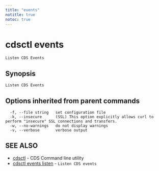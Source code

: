 ```yaml
---
title: "events"
notitle: true
notoc: true
---
```

# cdsctl events

`Listen CDS Events`

## Synopsis

`Listen CDS Events`

## Options inherited from parent commands

```
  -f, --file string   set configuration file
  -k, --insecure      (SSL) This option explicitly allows curl to perform "insecure" SSL connections and transfers.
  -w, --no-warnings   do not display warnings
  -v, --verbose       verbose output
```

## SEE ALSO

* [cdsctl](/docs/components/cdsctl/cdsctl/)	 - CDS Command line utility
* [cdsctl events listen](/docs/components/cdsctl/events/listen/)	 - `Listen CDS events`

